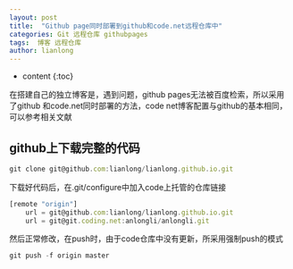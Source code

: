 ```yaml
---
layout: post
title:  "Github page同时部署到github和code.net远程仓库中"
categories: Git 远程仓库 githubpages
tags:  博客 远程仓库 
author: lianlong
---
```


* content
{:toc}

在搭建自己的独立博客是，遇到问题，github pages无法被百度检索，所以采用了github 和code.net同时部署的方法，code net博客配置与github的基本相同，可以参考相关文献




## github上下载完整的代码

```javascript
git clone git@github.com:lianlong/lianlong.github.io.git
```

下载好代码后，在.git/configure中加入code上托管的仓库链接 <br>

```javascript
[remote "origin"]
	url = git@github.com:lianlong/lianlong.github.io.git
	url = git@git.coding.net:anlongli/anlongli.git
```

然后正常修改，在push时，由于code仓库中没有更新，所采用强制push的模式

```javascript
git push -f origin master
```

